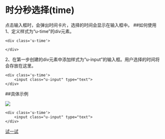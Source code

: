 # 时分秒选择(time)
点击输入框时，会弹出时间卡片，选择的时间会显示在输入框中。
##如何使用
1、定义样式为“u-time”的div元素。
	
	<div class='u-time'>
        
    </div>
2、在第一步创建的div元素中添加样式为“u-input”的输入框。用户选择的时间将会存放在这里。

	<div class='u-time'>
        <input class="u-input" type="text">
    </div>

##具体示例

![](../../static/plugins/img/time.png)

	<div class='u-time'>
        <input class="u-input" type="text">
    </div>



[试一试](http://iuap.yonyou.com/fe/demo/#/demos/ui/time "试一试")
